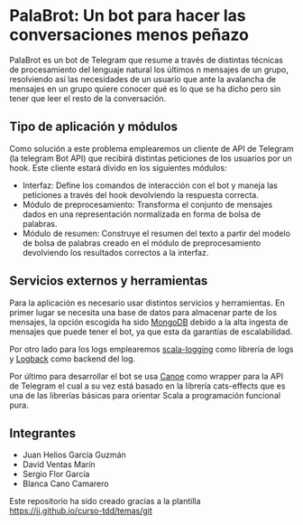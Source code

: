 # PalaBrot: Un bot para hacer las conversaciones menos peñazo 

PalaBrot es un bot de Telegram que resume a través de distintas técnicas de procesamiento del lenguaje natural los
últimos n mensajes de un grupo, resolviendo así las necesidades de un usuario que ante la avalancha de
mensajes en un grupo quiere conocer qué es lo que se ha dicho pero sin tener que leer el resto de la conversación.

## Tipo de aplicación y módulos
Como solución a este problema emplearemos un cliente de API de Telegram (la telegram Bot API) que recibirá distintas
peticiones de los usuarios por un hook. Este cliente estará divido en los siguientes módulos:

- Interfaz: Define los comandos de interacción con el bot y maneja las peticiones a través del hook devolviendo la
  respuesta correcta.
- Módulo de preprocesamiento: Transforma el conjunto de mensajes dados en una representación normalizada en forma de
  bolsa de palabras.
- Módulo de resumen: Construye el resumen del texto a partir del modelo de bolsa de palabras creado en el módulo de
  preprocesamiento devolviendo los resultados correctos a la interfaz.

##  Servicios externos y herramientas
Para la aplicación es necesario usar distintos servicios y herramientas. En primer lugar se necesita una base de datos 
para almacenar parte de los mensajes, la opción escogida ha sido [MongoDB](https://www.mongodb.com/es) 
debido a la alta ingesta de mensajes que puede tener el bot, ya que esta da garantías de escalabilidad.

Por otro lado para los logs emplearemos [scala-logging](https://github.com/lightbend/scala-logging) como librería de 
logs y [Logback](http://logback.qos.ch/) como backend del log.

Por último para desarrollar el bot se usa [Canoe](https://github.com/augustjune/canoe) como wrapper para la API de 
Telegram el cual a su vez está basado en la librería cats-effects que es una de las librerías básicas para orientar 
Scala a programación funcional pura. 

## Integrantes
- Juan Helios García Guzmán
- David Ventas Marín
- Sergio Flor García
- Blanca Cano Camarero   

Este repositorio ha sido creado gracias a la plantilla  https://jj.github.io/curso-tdd/temas/git
